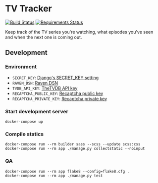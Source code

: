 # TV Tracker

[![Build Status](https://travis-ci.org/kvikshaug/tv-tracker.svg?branch=master)](https://travis-ci.org/kvikshaug/tv-tracker)
[![Requirements Status](https://requires.io/github/kvikshaug/tv-tracker/requirements.svg?branch=master)](https://requires.io/github/kvikshaug/tv-tracker/requirements/?branch=master)

Keep track of the TV series you're watching, what episodes you've seen and when the next one is coming out.

## Development

### Environment

* `SECRET_KEY`: [Django's SECRET_KEY setting](https://docs.djangoproject.com/en/dev/ref/settings/#std:setting-SECRET_KEY)
* `RAVEN_DSN`: [Raven DSN](https://docs.getsentry.com/hosted/clients/python/integrations/django/)
* `TVDB_API_KEY`: [TheTVDB API key](http://thetvdb.com/?tab=apiregister)
* `RECAPTCHA_PUBLIC_KEY`: [Recaptcha public key](https://www.google.com/recaptcha/intro/index.html)
* `RECAPTCHA_PRIVATE_KEY`: [Recaptcha private key](https://www.google.com/recaptcha/intro/index.html)

### Start development server

```
docker-compose up
```

### Compile statics

```
docker-compose run --rm builder sass --scss --update scss:css
docker-compose run --rm app ./manage.py collectstatic --noinput
```

### QA

```
docker-compose run --rm app flake8 --config=flake8.cfg .
docker-compose run --rm app ./manage.py test
```
